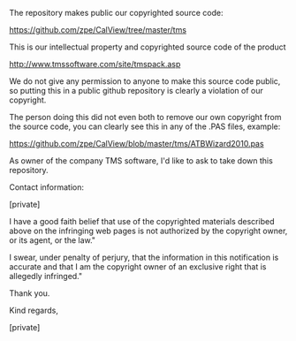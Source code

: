 The repository makes public our copyrighted source code:

https://github.com/zpe/CalView/tree/master/tms

This is our intellectual property and copyrighted source code of the product

http://www.tmssoftware.com/site/tmspack.asp

We do not give any permission to anyone to make this source code public, so
putting this in a public github repository is clearly a violation of our
copyright.

The person doing this did not even both to remove our own copyright from the
source code, you can clearly see this in any of the .PAS files, example:

https://github.com/zpe/CalView/blob/master/tms/ATBWizard2010.pas

As owner of the company TMS software, I'd like to ask to take down this
repository.

Contact information:

[private]

I have a good faith belief that use of the copyrighted materials described
above on the infringing web pages is not authorized by the copyright owner,
or its agent, or the law."

I swear, under penalty of perjury, that the information in this notification
is accurate and that I am the copyright owner of an exclusive right that is
allegedly infringed."

Thank you.

Kind regards,

[private]
